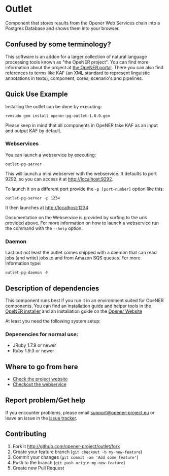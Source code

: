 # Outlet

Component that stores results from the Opener Web Services chain into a Postgres
Database and shows them into your browser.

## Confused by some terminology?

This software is an addon for a larger collection of natural language processing
tools known as "the OpeNER project". You can find more information about the
project at [the OpeNER portal](http://opener-project.github.io). There you can
also find references to terms like KAF (an XML standard to represent linguistic
annotations in texts), component, cores, scenario's and pipelines.

## Quick Use Example

Installing the outlet can be done by executing:

    rvmsudo gem install opener-pg-outlet-1.0.0.gem

Please keep in mind that all components in OpeNER take KAF as an input and
output KAF by default.

### Webservices

You can launch a webservice by executing:

    outlet-pg-server

This will launch a mini webserver with the webservice. It defaults to port 9292,
so you can access it at <http://localhost:9292>.

To launch it on a different port provide the `-p [port-number]` option like
this:

    outlet-pg-server -p 1234

It then launches at <http://localhost:1234>

Documentation on the Webservice is provided by surfing to the urls provided
above. For more information on how to launch a webservice run the command with
the `--help` option.

### Daemon

Last but not least the outlet comes shipped with a daemon that can read jobs
(and write) jobs to and from Amazon SQS queues. For more information type:

    outlet-pg-daemon -h

## Description of dependencies

This component runs best if you run it in an environment suited for OpeNER
components. You can find an installation guide and helper tools in the [OpeNER
installer](https://github.com/opener-project/opener-installer) and an
installation guide on the [Opener Website](http://opener-project.github.io/getting-started/how-to/local-installation.html)

At least you need the following system setup:

### Depenencies for normal use:

* JRuby 1.7.9 or newer
* Ruby 1.9.3 or newer

## Where to go from here

* [Check the project website](http://opener-project.github.io)
* [Checkout the webservice](http://opener.olery.com/outlet)

## Report problem/Get help

If you encounter problems, please email support@opener-project.eu or leave an
issue in the [issue tracker](https://github.com/opener-project/outlet/issues).

## Contributing

1. Fork it <http://github.com/opener-project/outlet/fork>
2. Create your feature branch (`git checkout -b my-new-feature`)
3. Commit your changes (`git commit -am 'Add some feature'`)
4. Push to the branch (`git push origin my-new-feature`)
5. Create new Pull Request
